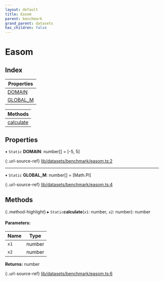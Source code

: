 ```yaml
---
layout: default
title: Easom
parent: benchmark
grand_parent: datasets
has_children: false
---
```


# Easom

## Index

| Properties |
|-----------|
| [DOMAIN](#domain) |
| [GLOBAL\_M](#global_m) |

| Methods |
|-----------|
| [calculate](#calculate) |

## Properties

▪ `Static` **DOMAIN**: number[] = [-5, 5]

{:.url-source-ref}
[lib/datasets/benchmark/easom.ts:2](https://github.com/ascentcore/dataspot/blob/f1c4a34/lib/datasets/benchmark/easom.ts#L2)

___

▪ `Static` **GLOBAL\_M**: number[] = [Math.PI]

{:.url-source-ref}
[lib/datasets/benchmark/easom.ts:4](https://github.com/ascentcore/dataspot/blob/f1c4a34/lib/datasets/benchmark/easom.ts#L4)

## Methods

{:.method-highlight}
▸ `Static`**calculate**(`x1`: number, `x2`: number): number

#### Parameters:

Name | Type |
------ | ------ |
`x1` | number |
`x2` | number |

**Returns:** number

{:.url-source-ref}
[lib/datasets/benchmark/easom.ts:6](https://github.com/ascentcore/dataspot/blob/f1c4a34/lib/datasets/benchmark/easom.ts#L6)
